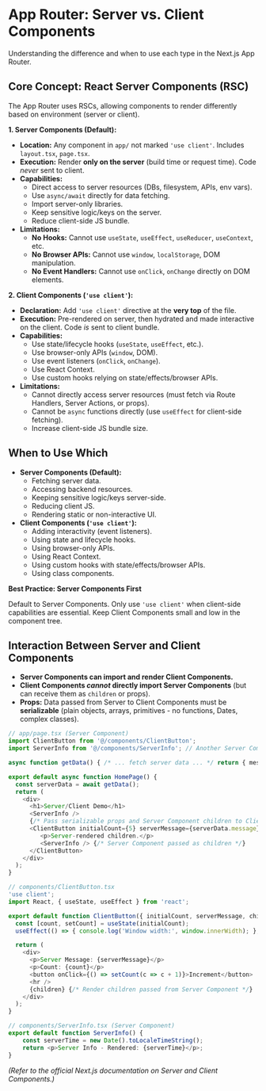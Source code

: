 # App Router: Server vs. Client Components

Understanding the difference and when to use each type in the Next.js App Router.

## Core Concept: React Server Components (RSC)

The App Router uses RSCs, allowing components to render differently based on environment (server or client).

**1. Server Components (Default):**

*   **Location:** Any component in `app/` not marked `'use client'`. Includes `layout.tsx`, `page.tsx`.
*   **Execution:** Render **only on the server** (build time or request time). Code *never* sent to client.
*   **Capabilities:**
    *   Direct access to server resources (DBs, filesystem, APIs, env vars).
    *   Use `async/await` directly for data fetching.
    *   Import server-only libraries.
    *   Keep sensitive logic/keys on the server.
    *   Reduce client-side JS bundle.
*   **Limitations:**
    *   **No Hooks:** Cannot use `useState`, `useEffect`, `useReducer`, `useContext`, etc.
    *   **No Browser APIs:** Cannot use `window`, `localStorage`, DOM manipulation.
    *   **No Event Handlers:** Cannot use `onClick`, `onChange` directly on DOM elements.

**2. Client Components (`'use client'`):**

*   **Declaration:** Add `'use client'` directive at the **very top** of the file.
*   **Execution:** Pre-rendered on server, then hydrated and made interactive on the client. Code *is* sent to client bundle.
*   **Capabilities:**
    *   Use state/lifecycle hooks (`useState`, `useEffect`, etc.).
    *   Use browser-only APIs (`window`, DOM).
    *   Use event listeners (`onClick`, `onChange`).
    *   Use React Context.
    *   Use custom hooks relying on state/effects/browser APIs.
*   **Limitations:**
    *   Cannot directly access server resources (must fetch via Route Handlers, Server Actions, or props).
    *   Cannot be `async` functions directly (use `useEffect` for client-side fetching).
    *   Increase client-side JS bundle size.

## When to Use Which

*   **Server Components (Default):**
    *   Fetching server data.
    *   Accessing backend resources.
    *   Keeping sensitive logic/keys server-side.
    *   Reducing client JS.
    *   Rendering static or non-interactive UI.
*   **Client Components (`'use client'`):**
    *   Adding interactivity (event listeners).
    *   Using state and lifecycle hooks.
    *   Using browser-only APIs.
    *   Using React Context.
    *   Using custom hooks with state/effects/browser APIs.
    *   Using class components.

**Best Practice: Server Components First**

Default to Server Components. Only use `'use client'` when client-side capabilities are essential. Keep Client Components small and low in the component tree.

## Interaction Between Server and Client Components

*   **Server Components can import and render Client Components.**
*   **Client Components *cannot* directly import Server Components** (but can receive them as `children` or props).
*   **Props:** Data passed from Server to Client Components must be **serializable** (plain objects, arrays, primitives - no functions, Dates, complex classes).

```typescript
// app/page.tsx (Server Component)
import ClientButton from '@/components/ClientButton';
import ServerInfo from '@/components/ServerInfo'; // Another Server Component

async function getData() { /* ... fetch server data ... */ return { message: 'Data from Server!' }; }

export default async function HomePage() {
  const serverData = await getData();
  return (
    <div>
      <h1>Server/Client Demo</h1>
      <ServerInfo />
      {/* Pass serializable props and Server Component children to Client Component */}
      <ClientButton initialCount={5} serverMessage={serverData.message}>
         <p>Server-rendered children.</p>
         <ServerInfo /> {/* Server Component passed as children */}
      </ClientButton>
    </div>
  );
}

// components/ClientButton.tsx
'use client';
import React, { useState, useEffect } from 'react';

export default function ClientButton({ initialCount, serverMessage, children }) {
  const [count, setCount] = useState(initialCount);
  useEffect(() => { console.log('Window width:', window.innerWidth); }, []);

  return (
    <div>
      <p>Server Message: {serverMessage}</p>
      <p>Count: {count}</p>
      <button onClick={() => setCount(c => c + 1)}>Increment</button>
      <hr />
      {children} {/* Render children passed from Server Component */}
    </div>
  );
}

// components/ServerInfo.tsx (Server Component)
export default function ServerInfo() {
    const serverTime = new Date().toLocaleTimeString();
    return <p>Server Info - Rendered: {serverTime}</p>;
}
```

*(Refer to the official Next.js documentation on Server and Client Components.)*